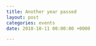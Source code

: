 ```yaml
---
title: Another year passed
layout: post
categories: events
date: 2018-10-11 00:00:00 +0000

---
```

